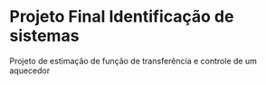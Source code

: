 # Projeto Final Identificação de sistemas
Projeto de estimação de função de transferência e controle de um aquecedor
